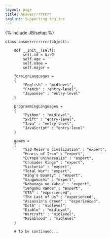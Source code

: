 ```yaml
---
layout: page
title: Answerrrrrrrrr
tagline: Supporting tagline
---
```

{% include JB/setup %}

    	

    class answerrrrrrrrr(object):
        
        def __init__(self):
            self.id = Air9
            self.age = 
            self.name = 
            self.major = 
        
        foreignLanguages =
        {
            "English" : "midlevel",
            "French" : "entry-level",
            "Japanese" : "entry-level"
        }
        
        programmingLanguages =
        {
            "Python" : "midlevel",
            "Swift" : "entry-level",
            "Java" : "entry-level",
            "JavaScript" : "entry-level"
        }
        
        games =
        {
            "Sid Meier's Civilization" : "expert",
            "Hearts of Iron" : "expert",
            "Europa Universalis" : "expert",
            "Crusader Kings" : "expert",
            "Victoria" : "expert",
            "Total War": "expert",
            "King's Bounty" : "expert",
            "Sangokushi" : "expert",
            "Nobunaga no Yabou" : "expert",
            "Sengoku Rance" : "expert",
            "GTA" : "experienced",
            "The Last of Us" : "experienced",
            "Assassin's Creed" : "experienced", 
            "DotA" : "midlevel",
            "Diablo" : "midlevel",
            "Warcraft" : "midlevel",
            "Rainblood" : "midlevel"
        }
        
        # to be continued...
            	
    	
    	
    	
    	
    	
    	
    	
    	  
        
        